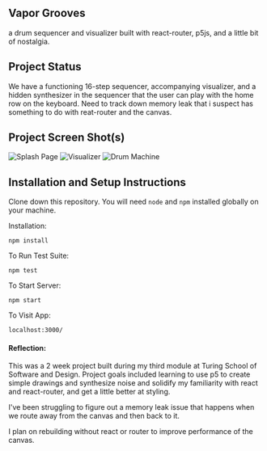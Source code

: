 ## Vapor Grooves

a drum sequencer and visualizer built with react-router, p5js, and a little bit of nostalgia.

## Project Status

We have a functioning 16-step sequencer, accompanying visualizer, and a hidden synthesizer in the sequencer that the user can play with the home row on the keyboard. Need to track down memory leak that i suspect has something to do with reat-router and the canvas.

## Project Screen Shot(s)

![Splash Page](http://imgur.com/tJoZoEe "splash page")
![Visualizer](http://imgur.com/brsw7Ld "Visualizer")
![Drum Machine](http://imgur.com/QooJWBE "splash page")

## Installation and Setup Instructions

Clone down this repository. You will need `node` and `npm` installed globally on your machine.  

Installation:

`npm install`  

To Run Test Suite:  

`npm test`  

To Start Server:

`npm start`  

To Visit App:

`localhost:3000/`  

#### Reflection:  

This was a 2 week project built during my third module at Turing School of Software and Design. Project goals included learning to use p5 to create simple drawings and synthesize noise and solidify my familiarity with react and react-router, and get a little better at styling.

I've been struggling to figure out a memory leak issue that happens when we route away from the canvas and then back to it.

I plan on rebuilding without react or router to improve performance of the canvas.
